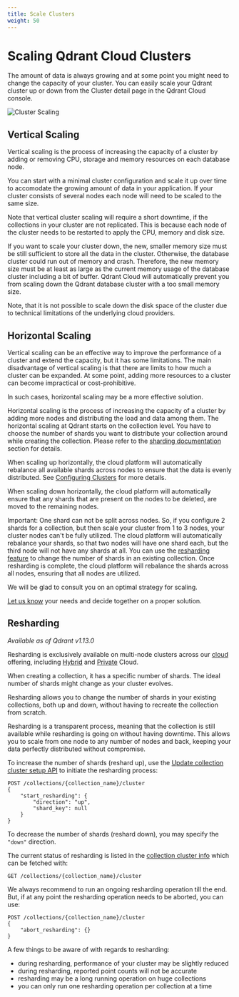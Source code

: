 ```yaml
---
title: Scale Clusters
weight: 50
---
```


# Scaling Qdrant Cloud Clusters

The amount of data is always growing and at some point you might need to change the capacity of your cluster. You can easily scale your Qdrant cluster up or down from the Cluster detail page in the Qdrant Cloud console.

![Cluster Scaling](/documentation/cloud/cluster-scaling.png)

## Vertical Scaling

Vertical scaling is the process of increasing the capacity of a cluster by adding or removing CPU, storage and memory resources on each database node.

You can start with a minimal cluster configuration and scale it up over time to accomodate the growing amount of data in your application. If your cluster consists of several nodes each node will need to be scaled to the same size. 

Note that vertical cluster scaling will require a short downtime, if the collections in your cluster are not replicated. This is because each node of the cluster needs to be restarted to apply the CPU, memory and disk size.

If you want to scale your cluster down, the new, smaller memory size must be still sufficient to store all the data in the cluster. Otherwise, the database cluster could run out of memory and crash. Therefore, the new memory size must be at least as large as the current memory usage of the database cluster including a bit of buffer. Qdrant Cloud will automatically prevent you from scaling down the Qdrant database cluster with a too small memory size.

Note, that it is not possible to scale down the disk space of the cluster due to technical limitations of the underlying cloud providers.

## Horizontal Scaling

Vertical scaling can be an effective way to improve the performance of a cluster and extend the capacity, but it has some limitations. The main disadvantage of vertical scaling is that there are limits to how much a cluster can be expanded. At some point, adding more resources to a cluster can become impractical or cost-prohibitive.

In such cases, horizontal scaling may be a more effective solution.

Horizontal scaling is the process of increasing the capacity of a cluster by adding more nodes and distributing the load and data among them. The horizontal scaling at Qdrant starts on the collection level. You have to choose the number of shards you want to distribute your collection around while creating the collection.  Please refer to the [sharding documentation](/documentation/guides/distributed_deployment/#sharding) section for details.

When scaling up horizontally, the cloud platform will automatically rebalance all available shards across nodes to ensure that the data is evenly distributed. See [Configuring Clusters](/documentation/cloud/configure-cluster/#shard-rebalancing) for more details.

When scaling down horizontally, the cloud platform will automatically ensure that any shards that are present on the nodes to be deleted, are moved to the remaining nodes.

Important: One shard can not be split across nodes. So, if you configure 2 shards for a collection, but then scale your cluster from 1 to 3 nodes, your cluster nodes can't be fully utilized. The cloud platform will automatically rebalance your shards, so that two nodes will have one shard each, but the third node will not have any shards at all. You can use the [resharding feature](/documentation/cloud/cluster-scaling/#resharding) to change the number of shards in an existing collection. Once resharding is complete, the cloud platform will rebalance the shards across all nodes, ensuring that all nodes are utilized.

We will be glad to consult you on an optimal strategy for scaling.

[Let us know](/documentation/support/) your needs and decide together on a proper solution.

## Resharding

*Available as of Qdrant v1.13.0*

<aside role="status">Resharding is exclusively available on multi-node clusters across our <a href="/documentation/cloud-intro/">cloud</a> offering, including <a href="/documentation/hybrid-cloud/">Hybrid</a> and <a href="/documentation/private-cloud/">Private</a> Cloud.</aside>

When creating a collection, it has a specific number of shards. The ideal number of shards might change as your cluster evolves.

Resharding allows you to change the number of shards in your existing collections, both up and down, without having to recreate the collection from scratch.

Resharding is a transparent process, meaning that the collection is still available while resharding is going on without having downtime. This allows you to scale from one node to any number of nodes and back, keeping your data perfectly distributed without compromise.

To increase the number of shards (reshard up), use the [Update collection cluster setup API](https://api.qdrant.tech/master/api-reference/distributed/update-collection-cluster) to initiate the resharding process:

```http
POST /collections/{collection_name}/cluster
{
    "start_resharding": {
        "direction": "up",
        "shard_key": null
    }
}
```

To decrease the number of shards (reshard down), you may specify the `"down"` direction.

The current status of resharding is listed in the [collection cluster info](https://api.qdrant.tech/v-1-12-x/api-reference/distributed/collection-cluster-info) which can be fetched with:

```http
GET /collections/{collection_name}/cluster
```

We always recommend to run an ongoing resharding operation till the end. But, if at any point the resharding operation needs to be aborted, you can use:

```http
POST /collections/{collection_name}/cluster
{
    "abort_resharding": {}
}
```

A few things to be aware of with regards to resharding:

- during resharding, performance of your cluster may be slightly reduced
- during resharding, reported point counts will not be accurate
- resharding may be a long running operation on huge collections
- you can only run one resharding operation per collection at a time
